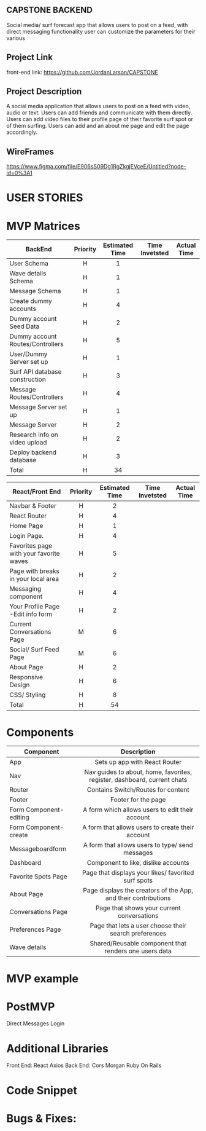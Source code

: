
## CAPSTONE BACKEND


Social media/ surf forecast app that allows users to post on a feed, with direct messaging functionality
user can customize the parameters for their various 
## Project Link

front-end link: https://github.com/JordanLarson/CAPSTONE

## Project Description
A social media application that allows users to post on a feed with video, audio or text. 
Users can add friends and communicate with them directly. 
Users can add video files to their profile page of their favorite surf spot or of them surfing. 
Users can add and an about me page and edit the page accordingly.

## WireFrames
https://www.figma.com/file/E906sS09Dg1RgZkgjEVceE/Untitled?node-id=0%3A1
# USER STORIES

# MVP Matrices

| BackEnd                            | Priority | Estimated Time | Time Invetsted | Actual Time |
| ---------------------------------- | :------: | :------------: | :------------: | :---------: |
| User Schema                        |    H     |       1        |                |             |
| Wave details Schema                |    H     |       1        |                |             |
| Message Schema                     |    H     |       1        |                |             |
| Create dummy accounts              |    H     |       4        |                |             |
| Dummy account Seed Data            |    H     |       2        |                |             |
| Dummy account Routes/Controllers   |    H     |       5        |                |             |
| User/Dummy Server set up           |    H     |       1        |                |             |
| Surf API database construction     |    H     |       3        |                |             |
| Message Routes/Controllers         |    H     |       4        |                |             |
| Message Server set up              |    H     |       1        |                |             |
| Message Server                     |    H     |       2        |                |             |
| Research info on video upload      |    H     |       2        |                |             |
| Deploy backend database            |    H     |       3        |                |             |
| Total                              |    H     |       34       |                |             |

| React/Front End                               | Priority | Estimated Time | Time Invetsted | Actual Time |
| --------------------------------------------- | :------: | :------------: | :------------: | :---------: |
| Navbar & Footer                               |    H     |       2        |                |             |
| React Router                                  |    H     |       4        |                |             |
| Home Page                                     |    H     |       1        |                |             |
| Login Page.                                   |    H     |       4        |                |             |
| Favorites page with your favorite waves       |    H     |       5        |                |             |
| Page with breaks in your local area           |    H     |       2        |                |             |
| Messaging component                           |    H     |       4        |                |             |
| Your Profile Page -Edit info form             |    H     |       2        |                |             |
| Current Conversations Page                    |    M     |       6        |                |             |
| Social/ Surf Feed Page                        |    M     |       6        |                |             |
| About Page                                    |    H     |       2        |                |             |
| Responsive Design                             |    H     |       6        |                |             |
| CSS/ Styling                                  |    H     |       8        |                |             |
| Total                                         |    H     |       54       |                |             |

# Components

| Component              |                               Description                                |
| ---------------------- | :----------------------------------------------------------------------: |
| App                    |                      Sets up app with React Router                       |
| Nav                    | Nav guides to about, home, favorites, register, dashboard, current chats |
| Router                 |                    Contains Switch/Routes for content                    |
| Footer                 |                           Footer for the page                            |
| Form Component-editing |             A form which allows users to edit their account              |
| Form Component-create  |             A form that allows users to create their account             |
| Messageboardform       |             A form that allows users to type/ send messages              |
| Dashboard              |                   Component to like, dislike accounts                    |
| Favorite Spots Page    |                 Page that displays your likes/ favorited surf spots      |
| About Page             |      Page displays the creators of the App, and their contributions      |
| Conversations Page     |                Page that shows your current conversations                |
| Preferences Page       |          Page that lets a user choose their search preferences           |
| Wave details           |          Shared/Reusable component that renders one users data           |

# MVP example

# PostMVP
Direct Messages
Login

# Additional Libraries

Front End:
React
Axios
Back End:
Cors
Morgan
Ruby On Rails
# Code Snippet

# Bugs & Fixes:


